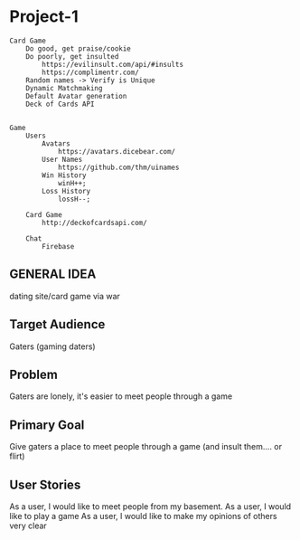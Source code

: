 # Project-1


   <!-- #region outline -->

    Card Game
        Do good, get praise/cookie
        Do poorly, get insulted
            https://evilinsult.com/api/#insults
            https://complimentr.com/
        Random names -> Verify is Unique
        Dynamic Matchmaking
        Default Avatar generation
        Deck of Cards API


    Game
        Users
            Avatars
                https://avatars.dicebear.com/
            User Names
                https://github.com/thm/uinames
            Win History
                winH++;
            Loss History
                lossH--;

        Card Game
            http://deckofcardsapi.com/

        Chat
            Firebase


   <!-- #endregion -->

   ## GENERAL IDEA
   dating site/card game via war

   ## Target Audience
   Gaters (gaming daters)

   ## Problem
   Gaters are lonely, it's easier to meet people through a game

   ## Primary Goal
   Give gaters a place to meet people through a game (and insult them.... or flirt)

   ## User Stories
   As a user, I would like to meet people from my basement.
   As a user, I would like to play a game
   As a user, I would like to make my opinions of others very clear